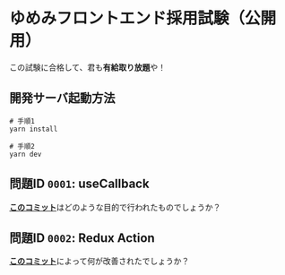 # ゆめみフロントエンド採用試験（公開用）

この試験に合格して、君も**有給取り放題**や！

## 開発サーバ起動方法

```Shell
# 手順1
yarn install

# 手順2
yarn dev
```

## 問題ID `0001`: useCallback
[**このコミット**](https://github.com/yumemi-tokumoto/frontend-test/commit/9e557f273b5b91fe5c3d0319d3b1aa65587e55b5)はどのような目的で行われたものでしょうか？

## 問題ID `0002`: Redux Action
[**このコミット**](https://github.com/yumemi-tokumoto/frontend-test/commit/89aa752b293085fda48d7666009ef33fd4f1b360)によって何が改善されたでしょうか？

<!--
## 問題ID `0003`: このコメントアウトを外して問題のタイトルを記入してください。
ここに問題の本文を書いてください。
-->

<!--
## 問題ID `0003`: このコメントアウトを外して問題のタイトルを記入してください。
ここに問題の本文を書いてください。
-->

<!--
## 問題ID `0004`: このコメントアウトを外して問題のタイトルを記入してください。
ここに問題の本文を書いてください。
-->

<!--
## 問題ID `0005`: このコメントアウトを外して問題のタイトルを記入してください。
ここに問題の本文を書いてください。
-->

<!--
## 問題ID `0006`: このコメントアウトを外して問題のタイトルを記入してください。
ここに問題の本文を書いてください。
-->

<!--
## 問題ID `0007`: このコメントアウトを外して問題のタイトルを記入してください。
ここに問題の本文を書いてください。
-->

<!--
## 問題ID `0008`: このコメントアウトを外して問題のタイトルを記入してください。
ここに問題の本文を書いてください。
-->

<!--
## 問題ID `0009`: このコメントアウトを外して問題のタイトルを記入してください。
ここに問題の本文を書いてください。
-->

<!--
## 問題ID 00010: このコメントアウトを外して問題のタイトルを記入してください。
ここに問題の本文を書いてください。
-->